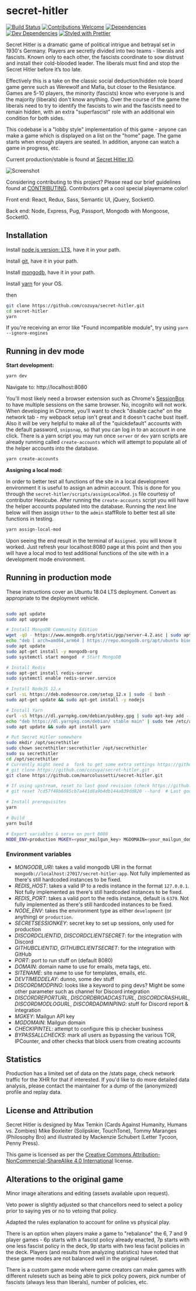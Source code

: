 # secret-hitler

[![Build Status](https://api.travis-ci.com/cozuya/secret-hitler.svg?branch=master)](https://travis-ci.com/cozuya/secret-hitler/)
[![Contributions Welcome](https://img.shields.io/badge/contributions-welcome-orange.svg?style=flat)](https://github.com/cozuya/secret-hitler/issues)
[![Dependencies](https://david-dm.org/cozuya/secret-hitler.svg)](https://david-dm.org/cozuya/secret-hitler)
[![Dev Dependencies](https://david-dm.org/cozuya/secret-hitler/dev-status.svg)](https://david-dm.org/cozuya/secret-hitler?type=dev)
[![Styled with Prettier](https://img.shields.io/badge/styled_with-prettier-ff69b4.svg)](https://github.com/prettier/prettier)

Secret Hitler is a dramatic game of political intrigue and betrayal set in 1930's Germany. Players are secretly divided into two teams - liberals and fascists.
Known only to each other, the fascists coordinate to sow distrust and install their cold-blooded leader. The liberals must find and stop the Secret Hitler before it’s too late.

Effectively this is a take on the classic social deduction/hidden role board game genre such as Werewolf and Mafia, but closer to the Resistance. Games are 5-10 players, the minority (fascists) know who everyone is and the majority (liberals) don't know anything. Over the course of the game the liberals need to try to identify the fascists to win and the fascists need to remain hidden, with an extra "superfascist" role with an additional win condition for both sides.

This codebase is a "lobby style" implementation of this game - anyone can make a game which is displayed on a list on the "home" page. The game starts when enough players are seated. In addition, anyone can watch a game in progress, etc.

Current production/stable is found at [Secret Hitler IO](https://secrethitler.io).

![Screenshot](https://cdn.discordapp.com/attachments/532418308977328139/538550232015962112/unknown.png)

Considering contributing to this project? Please read our brief guidelines found at
[CONTRIBUTING](https://github.com/cozuya/secret-hitler/blob/master/.github/CONTRIBUTING.md). Contributors get a cool special playername color!

Front end: React, Redux, Sass, Semantic UI, jQuery, SocketIO.

Back end: Node, Express, Pug, Passport, Mongodb with Mongoose, SocketIO.

## Installation

Install [node.js version: LTS](https://nodejs.org/en/), have it in your path.

Install [git](https://git-scm.com/downloads), have it in your path.

Install [mongodb](https://www.mongodb.com/download-center?ct=atlasheader#community), have it in your path.

Install [yarn](https://yarnpkg.com/en/docs/install) for your OS.

then

```bash
git clone https://github.com/cozuya/secret-hitler.git
cd secret-hitler
yarn
```

If you're receiving an error like "Found incompatible module", try using `yarn --ignore-engines`

## Running in dev mode

**Start development:**

```bash
yarn dev
```

Navigate to: http://localhost:8080

You'll most likely need a browser extension such as Chrome's [SessionBox](https://chrome.google.com/webstore/detail/sessionbox-free-multi-log/megbklhjamjbcafknkgmokldgolkdfig?hl=en) to have multiple sessions on the same browser. No, incognito will not work. When developing in Chrome, you'll want to check "disable cache" on the network tab - my webpack setup isn't great and it doesn't cache bust itself. Also it will be very helpful to make all of the "quickdefault" accounts with the default password, `snipsnap`, so that you can log in to an account in one click. There is a yarn script you may run once `server` or `dev` yarn scripts are already running called `create-accounts` which will attempt to populate all of the helper accounts into the database.

```bash
yarn create-accounts
```

**Assigning a local mod:**

In order to better test all functions of the site in a local development environment it is useful to assign an admin account.
This is done for you through the `secret-hitler/scripts/assignLocalMod.js` file courtesy of contributor Hexicube.
After running the `create-accounts` script you will have the helper accounts populated into the database.
Running the next line below will then assign `Uther` to the `admin` staffRole to better test all site functions in testing.

```bash
yarn assign-local-mod
```

Upon seeing the end result in the terminal of `Assigned.` you will know it worked. Just refresh your localhost:8080 page at this point and then you will have a local mod to test additional functions of the site with in a development mode environment.

## Running in production mode

These instructions cover an Ubuntu 18.04 LTS deployment. Convert as appropriate to the deployment vehicle.

```bash

sudo apt update
sudo apt upgrade

# Install MongoDB Community Edition
wget -qO - https://www.mongodb.org/static/pgp/server-4.2.asc | sudo apt-key add -
echo "deb [ arch=amd64,arm64 ] https://repo.mongodb.org/apt/ubuntu bionic/mongodb-org/4.2 multiverse" | sudo tee /etc/apt/sources.list.d/mongodb-org-4.2.list
sudo apt update
sudo apt-get install -y mongodb-org
sudo systemctl start mongod  # Start MongoDB

# Install Redis
sudo apt-get install redis-server
sudo systemctl enable redis-server.service

# Install NodeJS 12.x
curl -sL https://deb.nodesource.com/setup_12.x | sudo -E bash -
sudo apt-get update && sudo apt-get install -y nodejs

# Install Yarn
curl -sS https://dl.yarnpkg.com/debian/pubkey.gpg | sudo apt-key add -
echo "deb https://dl.yarnpkg.com/debian/ stable main" | sudo tee /etc/apt/sources.list.d/yarn.list
sudo apt update && sudo apt install yarn

# Put Secret Hitler somewhere
sudo mkdir /opt/secrethitler
sudo chown secrethitler:secrethitler /opt/secrethitler
sudo su secrethitler
cd /opt/secrethitler
# Currently might need a  fork to get some extra settings https://github.com/marcolussetti/secret-hitler.git
# git clone https://github.com/cozuya/secret-hitler.git .
git clone https://github.com/marcolussetti/secret-hitler.git

# If using upstream, reset to last good revision (check https://github.com/cozuya/secret-hitler/commits/master)
# git reset 7cd57f48b6685cb7a441d8a9b4db144a039dd820 --hard  # Last good revision as of 2020-03-21

# Install prerequisites
yarn

# Build
yarn build

# Export variables & serve on port 8080
NODE_ENV=production MGKEY=<your_mailgun_key> MGDOMAIN=<your_mailgun_domain> DOMAIN=<your_domain> SITENAME=<your_site_name> node bin/dev.js
```

### Environment variables

- *MONGODB_URI*: takes a valid mongodb URI in the format `mongodb://localhost:27017/secret-hitler-app`. Not fully implemented as there's still hardcoded instances to be fixed.
- *REDIS_HOST*: takes a valid IP to a redis instance in the format `127.0.0.1`. Not fully implemented as there's still hardcoded instances to be fixed.
- *REDIS_PORT*: takes a valid port to the redis instance, default is `6379`. Not fully implemented as there's still hardcoded instances to be fixed.
- *NODE_ENV*: takes the environment type as either `development`  (or anything) or `production`.
- *SECRETSESSIONKEY*: secret key to set up sessions, only used for production
- *DISCORDCLIENTID*, *DISCORDCLIENTSECRET*: for the integration with Discord
- *GITHUBCLIENTID*, *GITHUBCLIENTSECRET*: for the integration with GitHub
- *PORT*: port to run stuff on (default 8080)
- *DOMAIN*: domain name to use for emails, meta tags, etc.
- *SITENAME*: site name to use for templates, emails, etc.
- *DEVTIMEDDELAY*: dunno, some dev stuff
- *DISCORDMODPING*: looks like a keyword to ping devs? Might be some other parameter such as channel for Discord integration
- *DISCORDREPORTURL*, *DISCORDBROADCASTURL*, *DISCORDCRASHURL*, *DISCORDMODLOGURL*, *DISCORDADMINPING*: stuff for Discord report & integration
- *MGKEY*: Mailgun API key
- *MGDOMAIN*: Mailgun domain
- *CHECKIPINTEL*: attempt to configure this ip checker business
- *BYPASSALLCHECKS*: mark all users as bypassing the various TOR, IPCounter, and other checks that block users from creating accounts

## Statistics

Production has a limited set of data on the /stats page, check network traffic for the XHR for that if interested. If you'd like to do more detailed data analysis, please contact the maintainer for a dump of the (anonymized) profile and replay data.

## License and Attribution

Secret Hitler is designed by Max Temkin (Cards Against Humanity, Humans vs. Zombies) Mike Boxleiter (Solipskier, TouchTone), Tommy Maranges (Philosophy Bro) and illustrated by Mackenzie Schubert (Letter Tycoon, Penny Press).

This game is licensed as per the [Creative Commons Attribution-NonCommercial-ShareAlike 4.0 International](https://creativecommons.org/licenses/by-nc-sa/4.0/)
license.

## Alterations to the original game

Minor image alterations and editing (assets available upon request).

Veto power is slightly adjusted so that chancellors need to select a policy prior to saying yes or no to vetoing that policy.

Adapted the rules explanation to account for online vs physical play.

There is an option when players make a game to "rebalance" the 6, 7 and 9 player games - 6p starts with a fascist policy already enacted, 7p starts with one less fascist policy in the deck, 9p starts with two less facist policies in the deck. Players (and results from analyzing statistics) have noted that these game modes are not balanced well in the original ruleset.

There is a custom game mode where game creators can make games with different rulesets such as being able to pick policy powers, pick number of fascists (always less than liberals), number of policies, etc.
